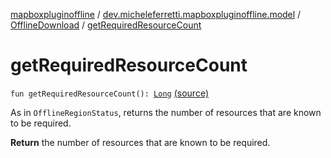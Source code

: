 [mapboxpluginoffline](../../index.md) / [dev.micheleferretti.mapboxpluginoffline.model](../index.md) / [OfflineDownload](index.md) / [getRequiredResourceCount](./get-required-resource-count.md)

# getRequiredResourceCount

`fun getRequiredResourceCount(): `[`Long`](https://kotlinlang.org/api/latest/jvm/stdlib/kotlin/-long/index.html) [(source)](https://github.com/xit0c/mapbox-plugin-offline/tree/master/mapboxpluginoffline/src/main/java/dev/micheleferretti/mapboxpluginoffline/model/OfflineDownload.kt#L46)

As in `OfflineRegionStatus`, returns the number of resources that are known to be required.

**Return**
the number of resources that are known to be required.

